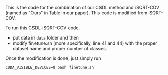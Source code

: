 This is the code for the combination of our CSDL method and iSQRT-COV (named as "Ours" in Table in our paper). This code is modified from iSQRT-COV.

To run this CSDL-iSQRT-COV code, 
- put data in ``data`` folder and then 
- modify finetune.sh (more specifically, line 41 and 44) with the proper dataset name and proper number of classes. 

Once the modification is done, just simply run 
```
CUDA_VISIBLE_DEVICES=0 bash finetune.sh
```